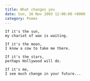```yaml
---
title: What changes you
date: Sun, 16 Nov 2003 12:00:00 +0000
category: Poems
---
```


    If it's the sun,  
    my chariot of wax is waiting.

    If it's the moon,  
    I know a cow to take me there.

    If it's the stars,  
    perhaps Hollywood will do.

    If it's me,  
    I see much change in your future...


